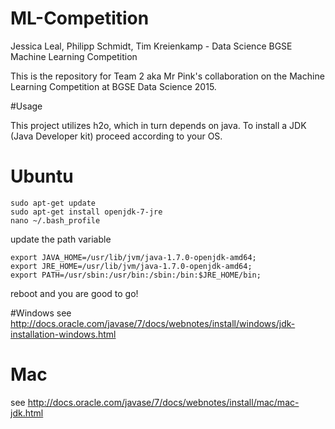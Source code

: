 # ML-Competition
Jessica Leal, Philipp Schmidt, Tim Kreienkamp - Data Science BGSE Machine Learning Competition

This is the repository for Team 2 aka Mr Pink's collaboration on the Machine Learning Competition at BGSE Data Science 2015. 

#Usage

This project utilizes h2o, which in turn depends on java. To install a JDK (Java Developer kit) proceed according to your OS.

# Ubuntu

```
sudo apt-get update
sudo apt-get install openjdk-7-jre
nano ~/.bash_profile
````
update the path variable
```
export JAVA_HOME=/usr/lib/jvm/java-1.7.0-openjdk-amd64;
export JRE_HOME=/usr/lib/jvm/java-1.7.0-openjdk-amd64;
export PATH=/usr/sbin:/usr/bin:/sbin:/bin:$JRE_HOME/bin;
```
reboot and you are good to go!

#Windows 
see http://docs.oracle.com/javase/7/docs/webnotes/install/windows/jdk-installation-windows.html

# Mac

see http://docs.oracle.com/javase/7/docs/webnotes/install/mac/mac-jdk.html



